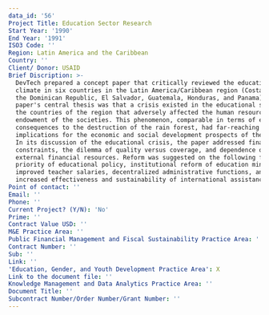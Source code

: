 ```yaml
---
data_id: '56'
Project Title: Education Sector Research
Start Year: '1990'
End Year: '1991'
ISO3 Code: ''
Region: Latin America and the Caribbean
Country: ''
Client/ Donor: USAID
Brief Discription: >-
  DevTech prepared a concept paper that critically reviewed the educational
  climate in six countries in the Latin America/Caribbean region (Costa Rica,
  the Dominican Republic, El Salvador, Guatemala, Honduras, and Panama). The
  paper's central thesis was that a crisis existed in the educational systems of
  the countries of the region that adversely affected the human resource
  endowment of the societies. This phenomenon, comparable in terms of economic
  consequences to the destruction of the rain forest, had far-reaching
  implications for the economic and social development prospects of the region.
  In its discussion of the educational crisis, the paper addressed financial
  constraints, the dilemma of quality versus coverage, and dependence on
  external financial resources. Reform was suggested on the following fronts:
  priority of educational policy, institutional reform of education ministries,
  improved teacher salaries, decentralized administrative functions, and
  increased effectiveness and sustainability of international assistance.
Point of contact: ''
Email: ''
Phone: ''
Current Project? (Y/N): 'No'
Prime: ''
Contract Value USD: ''
M&E Practice Area: ''
Public Financial Management and Fiscal Sustainability Practice Area: ''
Contract Number: ''
Sub: ''
Link: ''
'Education, Gender, and Youth Development Practice Area': X
Link to the document file: ''
Knowledge Management and Data Analytics Practice Area: ''
Document Title: ''
Subcontract Number/Order Number/Grant Number: ''
---
```


